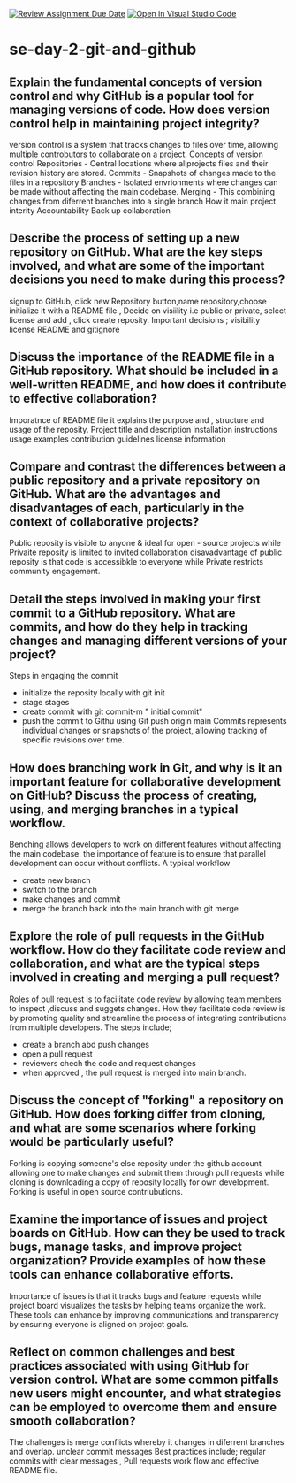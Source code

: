 [![Review Assignment Due Date](https://classroom.github.com/assets/deadline-readme-button-22041afd0340ce965d47ae6ef1cefeee28c7c493a6346c4f15d667ab976d596c.svg)](https://classroom.github.com/a/8wgCKhpZ)
[![Open in Visual Studio Code](https://classroom.github.com/assets/open-in-vscode-2e0aaae1b6195c2367325f4f02e2d04e9abb55f0b24a779b69b11b9e10269abc.svg)](https://classroom.github.com/online_ide?assignment_repo_id=15588216&assignment_repo_type=AssignmentRepo)
# se-day-2-git-and-github
## Explain the fundamental concepts of version control and why GitHub is a popular tool for managing versions of code. How does version control help in maintaining project integrity?
version control is a system that tracks changes to files over time, allowing multiple controbutors to collaborate on a project.
Concepts of version control
Repositories - Central locations where allprojects files and their revision history are stored.
Commits - Snapshots of changes made to the files in a repository
Branches - Isolated envrionments where changes can be made without affecting the main codebase.
Merging - This combining changes from diferrent branches into a single branch
How it main project interity
Accountability 
Back up
collaboration 
## Describe the process of setting up a new repository on GitHub. What are the key steps involved, and what are some of the important decisions you need to make during this process?
signup to GitHub, click new Repository button,name repository,choose initialize it with a README file , 
Decide on visiility i.e public or private, select license and add , click create reposity.
Important decisions ;
visibility 
license 
README and gitignore

## Discuss the importance of the README file in a GitHub repository. What should be included in a well-written README, and how does it contribute to effective collaboration?
Imporatnce of README file it explains the purpose and , structure and usage of the reposity.
Project title and description
installation instructions
usage examples 
contribution guidelines
license information


## Compare and contrast the differences between a public repository and a private repository on GitHub. What are the advantages and disadvantages of each, particularly in the context of collaborative projects?
Public reposity is visible to anyone & ideal for open - source projects while Privaite reposity is limited  to invited collaboration
disavadvantage of public reposity is that code is accessibkle to everyone while Private restricts community engagement.

## Detail the steps involved in making your first commit to a GitHub repository. What are commits, and how do they help in tracking changes and managing different versions of your project?
Steps in engaging the commit
- initialize the reposity locally with git init
- stage stages
- create commit with git commit-m " initial commit"
- push the commit to Githu using Git push origin main
Commits represents individual changes or snapshots of the project, allowing tracking of specific revisions over time.
  
## How does branching work in Git, and why is it an important feature for collaborative development on GitHub? Discuss the process of creating, using, and merging branches in a typical workflow.
Benching allows developers to work on different features without affecting the main codebase.
the importance of feature is to ensure that parallel development can occur without conflicts.
A typical workflow 
- create new branch
- switch to the branch
- make changes and commit
- merge the branch back into the main branch with git merge
  
## Explore the role of pull requests in the GitHub workflow. How do they facilitate code review and collaboration, and what are the typical steps involved in creating and merging a pull request?
Roles of pull request is to facilitate code review by allowing team members to inspect ,discuss and suggets changes.  How they facilitate code review is by promoting quality and streamline the process of integrating contributions from multiple developers. 
The steps include;
- create a branch abd push changes
- open a pull request
- reviewers chech the code and request changes
- when approved , the pull request is merged into main branch.
  
## Discuss the concept of "forking" a repository on GitHub. How does forking differ from cloning, and what are some scenarios where forking would be particularly useful?
Forking is copying someone's else reposity under the github  account allowing one to make changes  and submit them through pull requests while cloning is downloading a copy of reposity locally for own development.
Forking is useful in open source contriubutions.

## Examine the importance of issues and project boards on GitHub. How can they be used to track bugs, manage tasks, and improve project organization? Provide examples of how these tools can enhance collaborative efforts.
Importance of issues is that it tracks bugs and feature requests while project board visualizes the tasks by helping teams organize the work.
These tools can enhance by improving communications and transparency by ensuring everyone is aligned on project goals.

## Reflect on common challenges and best practices associated with using GitHub for version control. What are some common pitfalls new users might encounter, and what strategies can be employed to overcome them and ensure smooth collaboration?
The challenges is merge conflicts whereby it changes in diferrent branches and overlap.
unclear commit messages
Best practices include; regular commits with clear messages , Pull requests work flow and effective README file.
